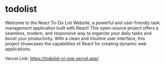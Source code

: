 # todolist

Welcome to the React To-Do List Website, a powerful and user-friendly task management application built with React! This open-source project offers a seamless, modern, and responsive way to organize your daily tasks and boost your productivity. With a clean and intuitive user interface, this project showcases the capabilities of React for creating dynamic web applications.

Vercel Link: https://todolist-xi-one.vercel.app/
